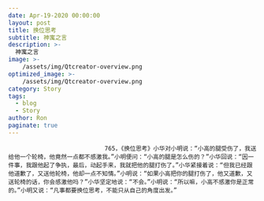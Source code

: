 ```yaml
---
date: Apr-19-2020 00:00:00
layout: post
title: 换位思考
subtitle: 神寓之言
description: >-
  神寓之言
image: >-
    /assets/img/Qtcreator-overview.png
optimized_image: >-
    /assets/img/Qtcreator-overview.png
category: Story
tags:
  - blog
  - Story
author: Ron
paginate: true
---
```


							　　765，《换位思考》小华对小明说：“小高的腿受伤了，我送给他一个轮椅，他竟然一点都不感激我。”小明便问：“小高的腿是怎么伤的？”小华回说：“因一件事，我跟他起了争执，最后，动起手来，我就把他的腿打伤了。”小华紧接着说：“但我已经跟他道歉了，又送他轮椅，他却一点不知情。”小明说：“如果小高把你的腿打伤了，他又道歉，又送轮椅的话，你会感激他吗？”小华坚定地说：“不会。”小明说：“所以嘛，小高不感激你是正常的。”小明又说：“凡事都要换位思考，不能只从自己的角度出发。”
							
							
						